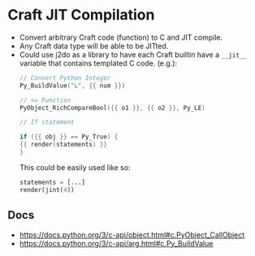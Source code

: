 # Craft JIT Compilation

 * Convert arbitrary Craft code (function) to C and JIT compile.
 * Any Craft data type will be able to be JITted.
 * Could use j2do as a library to have each Craft builtin have a `__jit__`
   variable that contains templated C code. (e.g.):
	```c
	// Convert Python Integer
	Py_BuildValue("L", {{ num }})

	// <= Function
	PyObject_RichCompareBool({{ o1 }}, {{ o2 }}, Py_LE)

	// If statement

	if ({{ obj }} == Py_True) {
	{{ render(statements) }}
	}
	```
   This could be easily used like so:
	```python
	statements = [...]
	render(jint(4))
	```


## Docs

 * https://docs.python.org/3/c-api/object.html#c.PyObject_CallObject
 * https://docs.python.org/3/c-api/arg.html#c.Py_BuildValue
